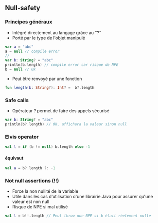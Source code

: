 ## Null-safety


### Principes généraux

- Intégré directement au langage grâce au "?"
- Porté par le type de l'objet manipulé
```kotlin
var a = "abc"
a = null // compile error
//
var b: String? = "abc"
println(b.length) // compile error car risque de NPE
b = null // Ok
```
- Peut être renvoyé par une fonction
```kotlin
fun length(b: String?): Int? =  b?.length
```


### Safe calls

- Opérateur ? permet de faire des appels sécurisé

```kotlin
var b: String? = "abc"
println(b?.length) // Ok, affichera la valeur sinon null
```


### Elvis operator

```kotlin
val l = if (b != null) b.length else -1
```
#### équivaut 
```kotlin
val a = b?.length ?: -1

```


### Not null assertions (!!)
- Force la non nullité de la variable
- Utile dans les cas d'utilisation d'une librairie Java pour assurer qu'une valeur est non null
- Risque de NPE si mal utilisé

```kotlin
val l = b!!.length // Peut throw une NPE si b était réelement nulle
```
